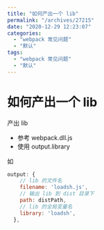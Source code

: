 ```yaml
---
title: "如何产出一个 lib"
permalink: "/archives/27215"
date: "2020-12-29 12:23:07"
categories: 
  - "webpack 常见问题"
  - "默认"
tags: 
  - "webpack 常见问题"
  - "默认"
---
```


# 如何产出一个 lib

产出 lib

- 参考 webpack.dll.js
- 使用 output.library

如

``` js 
output: {
    // lib 的文件名
    filename: 'loadsh.js',
    // 输出 lib 到 dist 目录下
    path: distPath,
    // lib 的全局变量名
    library: 'loadsh',
  },
```
